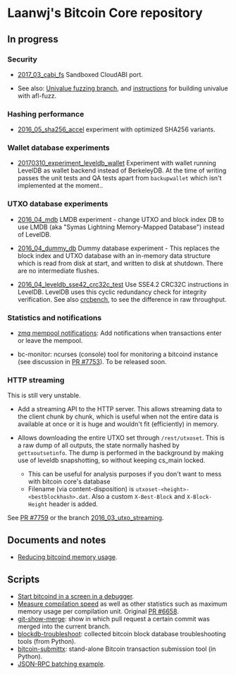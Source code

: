 Laanwj's Bitcoin Core repository
==================================

In progress
-------------

### Security

- [2017_03_cabi_fs](https://github.com/laanwj/bitcoin/tree/2017_03_cabi_fs)
  Sandboxed CloudABI port.

- See also: [Univalue fuzzing branch](https://github.com/laanwj/univalue/tree/2015_11_unifuzz),
    and [instructions](https://gist.github.com/laanwj/68551528b7ae641ccaeb519566ca67c7) for building
    univalue with afl-fuzz.

### Hashing performance

- [2016_05_sha256_accel](https://github.com/laanwj/bitcoin/tree/2016_05_sha256_accel)
  experiment with optimized SHA256 variants. 

### Wallet database experiments

- [20170310_experiment_leveldb_wallet](https://github.com/laanwj/bitcoin/tree/20170310_experiment_leveldb_wallet)
  Experiment with wallet running LevelDB as wallet backend instead of BerkeleyDB. At the time of writing
  passes the unit tests and QA tests apart from `backupwallet` which isn't
  implemented at the moment..

### UTXO database experiments

- [2016_04_mdb](https://github.com/laanwj/bitcoin/tree/2016_04_mdb)
  LMDB experiment - change UTXO and block index DB to use LMDB (aka "Symas
  Lightning Memory-Mapped Database") instead of LevelDB.

- [2016_04_dummy_db](https://github.com/laanwj/bitcoin/tree/2016_04_dummy_db)
  Dummy database experiment - This replaces the block index and UTXO
  database with an in-memory data structure which is read from disk at start,
  and written to disk at shutdown. There are no intermediate flushes.

- [2016_04_leveldb_sse42_crc32c_test](https://github.com/laanwj/bitcoin/tree/2016_04_leveldb_sse42_crc32c_test)
  Use SSE4.2 CRC32C instructions in LevelDB. LevelDB uses this cyclic redundancy check for integrity
  verification. See also [crcbench](https://github.com/laanwj/crcbench), to see the difference
  in raw throughput.

### Statistics and notifications

- [zmq mempool notifications](https://github.com/bitcoin/bitcoin/pull/7753): Add notifications when transactions enter or leave the mempool.

- bc-monitor: ncurses (console) tool for monitoring a bitcoind instance (see
  discussion in [PR #7753](https://github.com/bitcoin/bitcoin/pull/7753)). To
  be released soon.

### HTTP streaming

This is still very unstable.

- Add a streaming API to the HTTP server. This allows streaming data to the
  client chunk by chunk, which is useful when not the entire data is available
  at once or it is huge and wouldn't fit (efficiently) in memory.

- Allows downloading the entire UTXO set through `/rest/utxoset`. This is a raw
  dump of all outputs, the state normally hashed by `gettxoutsetinfo`. The dump
  is performed in the background by making use of leveldb snapshotting, so
  without keeping cs_main locked.
    - This can be useful for analysis purposes if you don't want to mess with
      bitcoin core's database
    - Filename (via content-disposition) is
      `utxoset-<height>-<bestblockhash>.dat`. Also a custom `X-Best-Block` and
      `X-Block-Height` header is added.

See [PR #7759](https://github.com/bitcoin/bitcoin/pull/7759) or the branch
[2016_03_utxo_streaming](https://github.com/laanwj/bitcoin/tree/2016_03_utxo_streaming).

Documents and notes
--------------------

- [Reducing bitcoind memory usage](https://gist.github.com/laanwj/efe29c7661ce9b6620a7).

Scripts
--------

- [Start bitcoind in a screen in a debugger](https://gist.github.com/laanwj/29bc141fb8d10608651c).
- [Measure compilation speed](https://gist.github.com/laanwj/108877a28ec03836568a) as well
 as other statistics such as maximum memory usage per compilation unit. Original
 [PR #6658](https://github.com/bitcoin/bitcoin/issues/6658#issuecomment-144643696).
- [git-show-merge](https://gist.github.com/laanwj/ef8a6dcbb02313442462): show
  in which pull request a certain commit was merged into the current branch.
- [blockdb-troubleshoot](https://github.com/laanwj/blockdb-troubleshoot):
  collected bitcoin block database troubleshooting tools (from Python).
- [bitcoin-submittx](https://github.com/laanwj/bitcoin-submittx):
  stand-alone Bitcoin transaction submission tool (in Python).
- [JSON-RPC batching example](https://gist.github.com/laanwj/f2e0238bd151d5365c07bdd03467588b).


